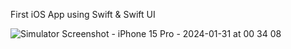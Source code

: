 First iOS App using Swift & Swift UI

![Simulator Screenshot - iPhone 15 Pro - 2024-01-31 at 00 34 08](https://github.com/sandeepjak2007/CalculatorApp-iOS/assets/16497904/cc26cf62-00a8-4069-ab68-472437045af4)
